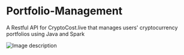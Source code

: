 # Portfolio-Management
A Restful API for CryptoCost.live that manages users' cryptocurrency portfolios using Java and Spark

![Image description](readme.png)
